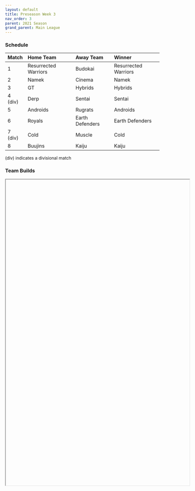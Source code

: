 ```yaml
---
layout: default
title: Preseason Week 3
nav_order: 3
parent: 2021 Season
grand_parent: Main League
---
```

### Schedule

|Match          |  Home Team            | Away Team        | Winner          |
| :-------------| :---------------------| :----------------| :---------------|
| 1             | Resurrected Warriors  | Budokai           |  Resurrected Warriors        |
| 2             | Namek                 | Cinema            |  Namek        |
| 3             | GT                    | Hybrids           |  Hybrids        |
| 4 (div)       | Derp                  | Sentai            |  Sentai        |
| 5             | Androids              | Rugrats           |  Androids        |
| 6             | Royals                | Earth Defenders   |  Earth Defenders        |
| 7 (div)       | Cold                | Muscle            |  Cold         | 
| 8             | Buujins               |  Kaiju            |  Kaiju         |

(div) indicates a divisional match

### Team Builds 
	 	 	 	
<iframe width=600 height=1000 scrolling="yes"  src=""><iframe src="https://docs.google.com/document/d/e/2PACX-1vS9v5NL6mcrTEuTMr__K31PaNJfjVuLXEtWpzs6EgrX7dXZ0qHWOOBN9fhXQUfqoyuYFLrMVLAnyCSg/pub?embedded=true"></iframe>